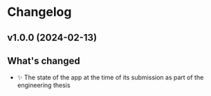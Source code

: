 # Changelog

## v1.0.0 (2024-02-13)

## What's changed

-   ✨ The state of the app at the time of its submission as part of the engineering thesis
